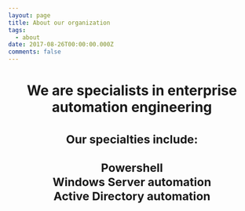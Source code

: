 ```yaml
---
layout: page
title: About our organization
tags:
  - about
date: 2017-08-26T00:00:00.000Z
comments: false
---
```


<center>
  <p>
</p>
  <h1>
We are specialists in enterprise automation engineering
<br><br>
<small>
Our specialties include:
<br><br>
Powershell
<br>
Windows Server automation
<br>
Active Directory automation
<br></small></h1>
  <p>
</p>
</center>
